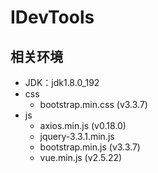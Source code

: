 # IDevTools

## 相关环境

- JDK：jdk1.8.0_192
- css
    + bootstrap.min.css (v3.3.7)
- js
    + axios.min.js (v0.18.0)
    + jquery-3.3.1.min.js
    + bootstrap.min.js (v3.3.7)
    + vue.min.js (v2.5.22)
